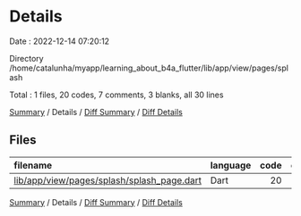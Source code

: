 # Details

Date : 2022-12-14 07:20:12

Directory /home/catalunha/myapp/learning_about_b4a_flutter/lib/app/view/pages/splash

Total : 1 files,  20 codes, 7 comments, 3 blanks, all 30 lines

[Summary](results.md) / Details / [Diff Summary](diff.md) / [Diff Details](diff-details.md)

## Files
| filename | language | code | comment | blank | total |
| :--- | :--- | ---: | ---: | ---: | ---: |
| [lib/app/view/pages/splash/splash_page.dart](/lib/app/view/pages/splash/splash_page.dart) | Dart | 20 | 7 | 3 | 30 |

[Summary](results.md) / Details / [Diff Summary](diff.md) / [Diff Details](diff-details.md)